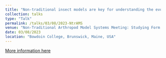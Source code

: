 ```yaml
---
title: "Non-traditional insect models are key for understanding the evolution and regulation of insect metamorphosis"
collection: talks
type: "Talk"
permalink: /talks/03/08/2023-NtrAMS
venue: "Non-Traditional Arthropod Model Systems Meeting: Studying Form and Function"
date: 03/08/2023
location: "Bowdoin College, Brunswick, Maine, USA"
---
```


[More information here](https://www.bowdoin.edu/events/conferences/ntrams-summer-conference.html)
